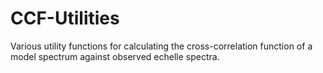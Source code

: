 # CCF-Utilities
Various utility functions for calculating the cross-correlation function of a model spectrum against observed echelle spectra.
